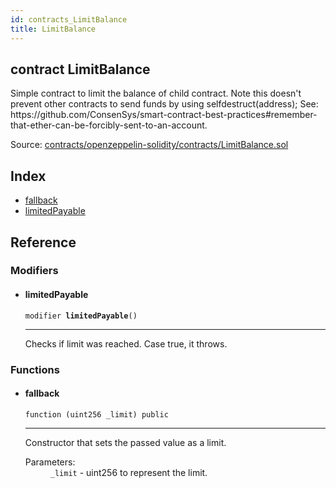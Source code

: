 ```yaml
---
id: contracts_LimitBalance
title: LimitBalance
---
```


<div class="contract-doc"><div class="contract"><h2 class="contract-header"><span class="contract-kind">contract</span> LimitBalance</h2><p class="description">Simple contract to limit the balance of child contract. Note this doesn&#x27;t prevent other contracts to send funds by using selfdestruct(address); See: https://github.com/ConsenSys/smart-contract-best-practices#remember-that-ether-can-be-forcibly-sent-to-an-account.</p><div class="source">Source: <a href="https://github.com/2keynet/web3-alpha/blob/v0.0.3/contracts/openzeppelin-solidity/contracts/LimitBalance.sol" target="_blank">contracts/openzeppelin-solidity/contracts/LimitBalance.sol</a></div></div><div class="index"><h2>Index</h2><ul><li><a href="contracts_LimitBalance.html#">fallback</a></li><li><a href="contracts_LimitBalance.html#limitedPayable">limitedPayable</a></li></ul></div><div class="reference"><h2>Reference</h2><div class="modifiers"><h3>Modifiers</h3><ul><li><div class="item modifier"><span id="limitedPayable" class="anchor-marker"></span><h4 class="name">limitedPayable</h4><div class="body"><code class="signature">modifier <strong>limitedPayable</strong><span>() </span></code><hr/><div class="description"><p>Checks if limit was reached. Case true, it throws.</p></div></div></div></li></ul></div><div class="functions"><h3>Functions</h3><ul><li><div class="item function"><span id="fallback" class="anchor-marker"></span><h4 class="name">fallback</h4><div class="body"><code class="signature">function <strong></strong><span>(uint256 _limit) </span><span>public </span></code><hr/><div class="description"><p>Constructor that sets the passed value as a limit.</p></div><dl><dt><span class="label-parameters">Parameters:</span></dt><dd><div><code>_limit</code> - uint256 to represent the limit.</div></dd></dl></div></div></li></ul></div></div></div>
